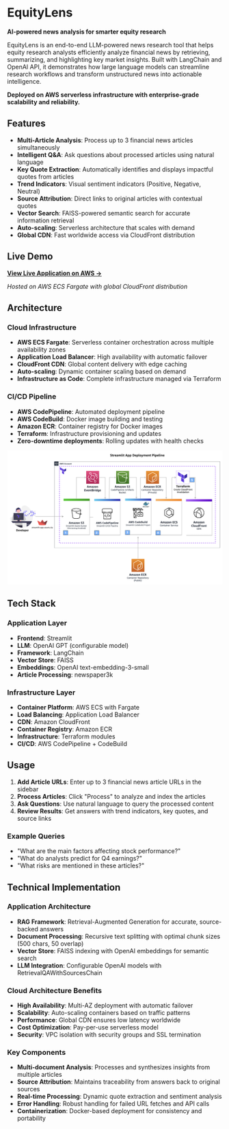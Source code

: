 # EquityLens

**AI-powered news analysis for smarter equity research**

EquityLens is an end-to-end LLM-powered news research tool that helps equity research analysts efficiently analyze financial news by retrieving, summarizing, and highlighting key market insights. Built with LangChain and OpenAI API, it demonstrates how large language models can streamline research workflows and transform unstructured news into actionable intelligence.

**Deployed on AWS serverless infrastructure with enterprise-grade scalability and reliability.**

## Features

- **Multi-Article Analysis**: Process up to 3 financial news articles simultaneously
- **Intelligent Q&A**: Ask questions about processed articles using natural language
- **Key Quote Extraction**: Automatically identifies and displays impactful quotes from articles
- **Trend Indicators**: Visual sentiment indicators (Positive, Negative, Neutral)
- **Source Attribution**: Direct links to original articles with contextual quotes
- **Vector Search**: FAISS-powered semantic search for accurate information retrieval
- **Auto-scaling**: Serverless architecture that scales with demand
- **Global CDN**: Fast worldwide access via CloudFront distribution

## Live Demo

**[View Live Application on AWS →](https://dfn8hh50ps75m.cloudfront.net)**

*Hosted on AWS ECS Fargate with global CloudFront distribution*

## Architecture

### Cloud Infrastructure
- **AWS ECS Fargate**: Serverless container orchestration across multiple availability zones
- **Application Load Balancer**: High availability with automatic failover
- **CloudFront CDN**: Global content delivery with edge caching
- **Auto-scaling**: Dynamic container scaling based on demand
- **Infrastructure as Code**: Complete infrastructure managed via Terraform

### CI/CD Pipeline
- **AWS CodePipeline**: Automated deployment pipeline
- **AWS CodeBuild**: Docker image building and testing
- **Amazon ECR**: Container registry for Docker images
- **Terraform**: Infrastructure provisioning and updates
- **Zero-downtime deployments**: Rolling updates with health checks

![pipeline diagram](serverless-pipeline.png)

## Tech Stack

### Application Layer
- **Frontend**: Streamlit
- **LLM**: OpenAI GPT (configurable model)
- **Framework**: LangChain
- **Vector Store**: FAISS
- **Embeddings**: OpenAI text-embedding-3-small
- **Article Processing**: newspaper3k

### Infrastructure Layer
- **Container Platform**: AWS ECS with Fargate
- **Load Balancing**: Application Load Balancer
- **CDN**: Amazon CloudFront
- **Container Registry**: Amazon ECR
- **Infrastructure**: Terraform modules
- **CI/CD**: AWS CodePipeline + CodeBuild

## Usage

1. **Add Article URLs**: Enter up to 3 financial news article URLs in the sidebar
2. **Process Articles**: Click "Process" to analyze and index the articles
3. **Ask Questions**: Use natural language to query the processed content
4. **Review Results**: Get answers with trend indicators, key quotes, and source links

### Example Queries
- "What are the main factors affecting stock performance?"
- "What do analysts predict for Q4 earnings?"
- "What risks are mentioned in these articles?"

## Technical Implementation

### Application Architecture
- **RAG Framework**: Retrieval-Augmented Generation for accurate, source-backed answers
- **Document Processing**: Recursive text splitting with optimal chunk sizes (500 chars, 50 overlap)
- **Vector Store**: FAISS indexing with OpenAI embeddings for semantic search
- **LLM Integration**: Configurable OpenAI models with RetrievalQAWithSourcesChain

### Cloud Architecture Benefits
- **High Availability**: Multi-AZ deployment with automatic failover
- **Scalability**: Auto-scaling containers based on traffic patterns
- **Performance**: Global CDN ensures low latency worldwide
- **Cost Optimization**: Pay-per-use serverless model
- **Security**: VPC isolation with security groups and SSL termination

### Key Components
- **Multi-document Analysis**: Processes and synthesizes insights from multiple articles
- **Source Attribution**: Maintains traceability from answers back to original sources
- **Real-time Processing**: Dynamic quote extraction and sentiment analysis
- **Error Handling**: Robust handling for failed URL fetches and API calls
- **Containerization**: Docker-based deployment for consistency and portability